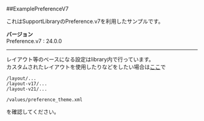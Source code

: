 ##<a name="1">ExamplePreferenceV7

これはSupportLibraryのPreference.v7を利用したサンプルです。  

**バージョン**  
Preference.v7 : 24.0.0

- - -

レイアウト等のベースになる設定はlibrary内で行っています。  
カスタムされたレイアウトを使用したりなどをしたい場合は[ここ](https://github.com/m4242jp/ExamplePreferenceV7/tree/master/library/src/main/res)で

    /layout/...
    /layout-v17/...
    /layout-v21/...
    
    /values/preference_theme.xml

を確認してください。
